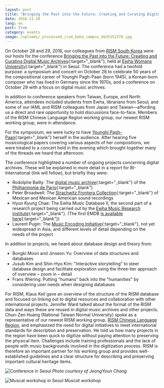 ```yaml
---
layout: post
title: "Bringing the Past into the Future: Creating and Curating Digital Music Archives (Seoul, South Korea)"
date: 2016-11-28
lang: en
post: true
category: events
image: /uploads/_processed_/csm_Ewha_campus_da35152378.jpg
---
```



On October 28 and 29, 2016, our colleagues from [RISM South Korea](http://ewha.kor.rism.info/index.php?id=528 "Opens internal link in current window") were our hosts for the conference [Bringing the Past into the Future: Creating and Curating Digital Music Archives](http://www.emri2016.com/){:target="_blank"}, held at [Ewha Womans University](https://www.ewha.ac.kr/){:target="_blank"} in Seoul. The conference had a twofold purpose: a symposium and concert on October 28 to celebrate 50 years of the compositional career of Younghi Pagh-Paan (born 1945), a Korean-born composer who has lived in Germany since the 1970s, and a conference on October 29 with a focus on digital music archives.

In addition to conference speakers from Taiwan, Europe, and North America, attendees included students from Ewha, librarians from Seoul, and some of our IAML and RISM colleagues from Japan and Taiwan—affording us a direct and rare opportunity to hold discussions face-to-face. Members of the RISM Chinese Language Region working group, our newest RISM working group, were in attendance.

For the symposium, we were lucky to have [Younghi Pagh-Paan](http://www.pagh-paan.com/){:target="_blank"} herself in the audience. After hearing five musicological papers covering various aspects of her compositions, we were treated to a concert held in the evening which brought together many of the threads we heard that afternoon.

The conference highlighted a number of ongoing projects concerning digital archives. These will be explained in more detail in a report for BI-International (link will follow), but briefly they were:

- Rodolphe Bailly: The [digital music archive](http://live.philharmoniedeparis.fr/){:target="_blank"} of the [Philharmonie de Paris](http://philharmoniedeparis.fr/fr){:target="_blank"}
- Peter Broadwell: The [Strachwitz Frontera Collection](http://frontera.library.ucla.edu/){:target="_blank"} of Mexican and Mexican American sound recordings
- Hyun Kyung Chae: The Ewha Music Database II, the second part of a research project being carried out by the [Ewha Music Research Institute](https://www.ewha.ac.kr/mbs/ewhaen/subview.jsp?id=ewhaen_040302040200){:target="_blank"}. (The first EMDB [is available here](http://emusicdb.info/index.php?lang=en){:target="_blank"})
- Laurent Pugin: The [Music Encoding Initiative](http://music-encoding.org/){:target="_blank"}, not yet widespread in Asia, and different levels of detail depending on the needs of the project

In addition to projects, we heard about database design and theory from:

- Bongki Moon and Jinseon Yu: Overview of data structures and databases
- Jusub Kim and Shin-Hyo Kim: "Interactive storytelling" to steer database design and facilitate exploration using the three-tier approach of overview – zoom in – detail
- Frans Wiering: Putting "humans" back into the "humanities" by considering user needs when designing databases

For RISM, Klaus Keil gave an overview of the structure of the RISM database and focused on linking out to digital resources and collaboration with other international projects. Jennifer Ward talked about the format of the RISM data and ways these are reused in digital music archives and other projects. Chun-Zen Huang (National Taiwan Normal University) spoke as a representative of our newest RISM working group, [RISM Chinese Language Region](/workgroups/chinese-language-region/home.html "Opens internal link in current window"), and emphasized the need for digital initiatives to meet international standards for description and preservation. He told us how many projects in the region have been quick to digitize without paying attention to preserving the physical item. Challenges include training professionals and the lack of people with music backgrounds involved in the digitization process. RISM is therefore an important partner for his working group and provides well-established guidelines and a clear structure for describing and preserving important cultural heritage items.

![Conference in Seoul](http://rism.info/fileadmin/content/news/Panel_Fotographin_JeongYoun_Chang_5456_3632.JPG)
_Photo courtesy of JeongYoun Chang_





![Muscat workshop in Seoul](http://rism.info/fileadmin/content/news/Workshop_webinar_960_557.jpg)
_Muscat workshop_






<script type="text/javascript">var switchTo5x=true;</script><script type="text/javascript" src="http://w.sharethis.com/button/buttons.js"></script><script type="text/javascript">stLight.options({publisher: "9b601438-1ce1-49d8-bfd7-9cff5df54c17", doNotHash: false, doNotCopy: false, hashAddressBar: false});</script>